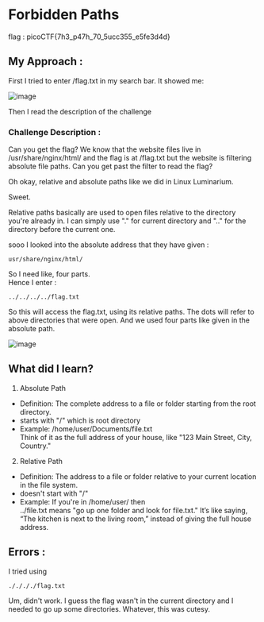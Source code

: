 # Forbidden Paths
flag : picoCTF{7h3_p47h_70_5ucc355_e5fe3d4d}

## My Approach :
First I tried to enter /flag.txt in my search bar. It showed me:         

![image](https://github.com/user-attachments/assets/0a72f590-dad1-4cfe-a19f-4702b599889d)            

Then I read the description of the challenge 

### Challenge Description : 
Can you get the flag?
We know that the website files live in /usr/share/nginx/html/ and the flag is at /flag.txt 
but the website is filtering absolute file paths. Can you get past the filter to read the flag?

Oh okay, relative and absolute paths like we did in Linux Luminarium.    

Sweet.

Relative paths basically are used to open files relative to the directory you're already in. I can simply use "." for current directory and
".." for the directory before the current one.

sooo I looked into the absolute address that they have given :
```
usr/share/nginx/html/
```
So I need like, four parts.     
Hence I enter :
```
../../../../flag.txt
```
So this will access the flag.txt, using its relative paths. The dots will refer to above directories that were open. And we used four parts
like given in the absolute path.

![image](https://github.com/user-attachments/assets/67776a5a-2c23-4d4e-855a-0d5975010e37)

## What did I learn?
1. Absolute Path
- Definition: The complete address to a file or folder starting from the root directory.
- starts with "/" which is root directory
- Example:
/home/user/Documents/file.txt            
Think of it as the full address of your house, like "123 Main Street, City, Country."

2. Relative Path
- Definition: The address to a file or folder relative to your current location in the file system.
- doesn't start with "/"
- Example:
If you're in /home/user/ then              
../file.txt means "go up one folder and look for file.txt."
It’s like saying, “The kitchen is next to the living room,” instead of giving the full house address.

## Errors :
I tried using 
```
././././flag.txt
```
Um, didn't work. I guess the flag wasn't in the current directory and I needed to go up some directories. Whatever, this was cutesy.






